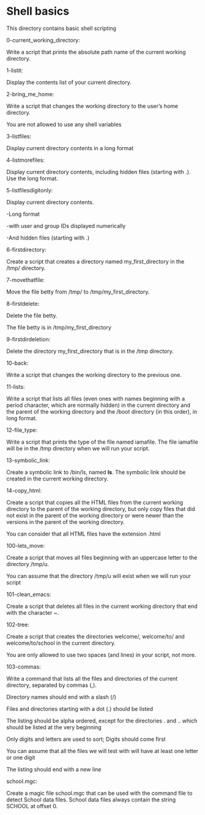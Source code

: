 # Shell basics

This directory contains basic shell scripting

0-current_working_directory:

Write a script that prints the absolute path name of the current working directory.



1-listit:

Display the contents list of your current directory.



2-bring_me_home:

Write a script that changes the working directory to the user’s home directory.

You are not allowed to use any shell variables



3-listfiles:

Display current directory contents in a long format



4-listmorefiles:

Display current directory contents, including hidden files (starting with .). Use the long format.



5-listfilesdigitonly:

Display current directory contents.

-Long format

-with user and group IDs displayed numerically

-And hidden files (starting with .)



6-firstdirectory:

Create a script that creates a directory named my_first_directory in the /tmp/ directory.



7-movethatfile:

Move the file betty from /tmp/ to /tmp/my_first_directory.



8-firstdelete:

Delete the file betty.

The file betty is in /tmp/my_first_directory



9-firstdirdeletion:

Delete the directory my_first_directory that is in the /tmp directory.



10-back:

Write a script that changes the working directory to the previous one.



11-lists:

Write a script that lists all files (even ones with names beginning with a period character, which are normally hidden) in the current directory and the parent of the working directory and the /boot directory (in this order), in long format.



12-file_type:

Write a script that prints the type of the file named iamafile. The file iamafile will be in the /tmp directory when we will run your script.



13-symbolic_link:

Create a symbolic link to /bin/ls, named __ls__. The symbolic link should be created in the current working directory.



14-copy_html:

Create a script that copies all the HTML files from the current working directory to the parent of the working directory, but only copy files that did not exist in the parent of the working directory or were newer than the versions in the parent of the working directory.



You can consider that all HTML files have the extension .html



100-lets_move:

Create a script that moves all files beginning with an uppercase letter to the directory /tmp/u.



You can assume that the directory /tmp/u will exist when we will run your script



101-clean_emacs:

Create a script that deletes all files in the current working directory that end with the character ~.



102-tree:

Create a script that creates the directories welcome/, welcome/to/ and welcome/to/school in the current directory.



You are only allowed to use two spaces (and lines) in your script, not more.



103-commas:

Write a command that lists all the files and directories of the current directory, separated by commas (,).



Directory names should end with a slash (/)

Files and directories starting with a dot (.) should be listed

The listing should be alpha ordered, except for the directories . and .. which should be listed at the very beginning

Only digits and letters are used to sort; Digits should come first

You can assume that all the files we will test with will have at least one letter or one digit

The listing should end with a new line



school.mgc:

Create a magic file school.mgc that can be used with the command file to detect School data files. School data files always contain the string SCHOOL at offset 0.
